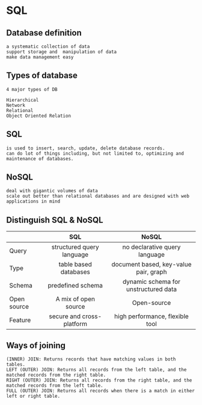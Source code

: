 # SQL

## Database definition

```
a systematic collection of data
support storage and  manipulation of data
make data management easy
```

## Types of database

```
4 major types of DB

Hierarchical
Network
Relational
Object Oriented Relation
```

## SQL

```
is used to insert, search, update, delete database records.
can do lot of things including, but not limited to, optimizing and maintenance of databases.
```

## NoSQL

```
deal with gigantic volumes of data
scale out better than relational databases and are designed with web applications in mind
```

## Distinguish SQL & NoSQL

|             |            SQL            |                 NoSQL                 |
|-------------|:-------------------------:|:-------------------------------------:|
| Query       | structured query language | no declarative query language         |
| Type        | table based databases     | document based, key-value pair, graph |
| Schema      | predefined schema         | dynamic schema for unstructured data  |
| Open source | A mix of open source      | Open-source                           |
| Feature     | secure and cross-platform | high performance, flexible tool       |

## Ways of joining

```
(INNER) JOIN: Returns records that have matching values in both tables.
LEFT (OUTER) JOIN: Returns all records from the left table, and the matched records from the right table.
RIGHT (OUTER) JOIN: Returns all records from the right table, and the matched records from the left table.
FULL (OUTER) JOIN: Returns all records when there is a match in either left or right table.
```